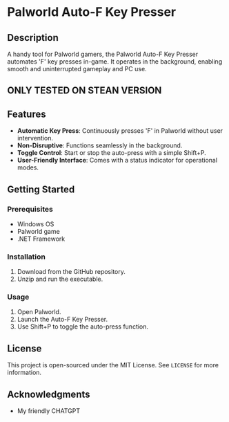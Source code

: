 # Palworld Auto-F Key Presser

## Description
A handy tool for Palworld gamers, the Palworld Auto-F Key Presser automates 'F' key presses in-game. It operates in the background, enabling smooth and uninterrupted gameplay and PC use.  
## ONLY TESTED ON STEAN VERSION
## Features
- **Automatic Key Press**: Continuously presses 'F' in Palworld without user intervention.
- **Non-Disruptive**: Functions seamlessly in the background.
- **Toggle Control**: Start or stop the auto-press with a simple Shift+P.
- **User-Friendly Interface**: Comes with a status indicator for operational modes.

## Getting Started

### Prerequisites
- Windows OS
- Palworld game
- .NET Framework

### Installation
1. Download from the GitHub repository.
2. Unzip and run the executable.

### Usage
1. Open Palworld.
2. Launch the Auto-F Key Presser.
3. Use Shift+P to toggle the auto-press function.

## License
This project is open-sourced under the MIT License. See `LICENSE` for more information.

## Acknowledgments
- My friendly CHATGPT
  

